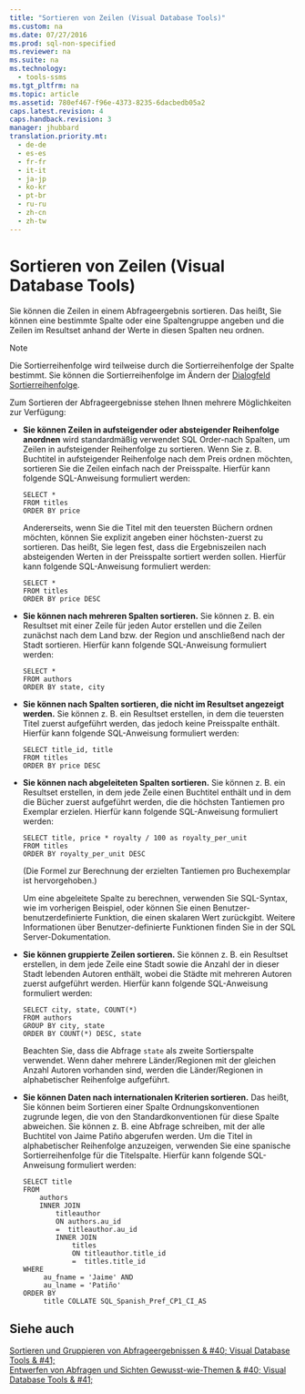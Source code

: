 ```yaml
---
title: "Sortieren von Zeilen (Visual Database Tools)"
ms.custom: na
ms.date: 07/27/2016
ms.prod: sql-non-specified
ms.reviewer: na
ms.suite: na
ms.technology: 
  - tools-ssms
ms.tgt_pltfrm: na
ms.topic: article
ms.assetid: 780ef467-f96e-4373-8235-6dacbedb05a2
caps.latest.revision: 4
caps.handback.revision: 3
manager: jhubbard
translation.priority.mt: 
  - de-de
  - es-es
  - fr-fr
  - it-it
  - ja-jp
  - ko-kr
  - pt-br
  - ru-ru
  - zh-cn
  - zh-tw
---
```

# Sortieren von Zeilen (Visual Database Tools)
Sie können die Zeilen in einem Abfrageergebnis sortieren. Das heißt, Sie können eine bestimmte Spalte oder eine Spaltengruppe angeben und die Zeilen im Resultset anhand der Werte in diesen Spalten neu ordnen.  
  
> [!NOTE]  
> Die Sortierreihenfolge wird teilweise durch die Sortierreihenfolge der Spalte bestimmt. Sie können die Sortierreihenfolge im Ändern der [Dialogfeld Sortierreihenfolge](../content/Collation-Dialog-Box--Visual-Database-Tools-.md).  
  
Zum Sortieren der Abfrageergebnisse stehen Ihnen mehrere Möglichkeiten zur Verfügung:  
  
-   **Sie können Zeilen in aufsteigender oder absteigender Reihenfolge anordnen** wird standardmäßig verwendet SQL Order\-nach Spalten, um Zeilen in aufsteigender Reihenfolge zu sortieren. Wenn Sie z. B. Buchtitel in aufsteigender Reihenfolge nach dem Preis ordnen möchten, sortieren Sie die Zeilen einfach nach der Preisspalte. Hierfür kann folgende SQL-Anweisung formuliert werden:  
  
    ```  
    SELECT *  
    FROM titles  
    ORDER BY price  
    ```  
  
    Andererseits, wenn Sie die Titel mit den teuersten Büchern ordnen möchten, können Sie explizit angeben einer höchsten\-zuerst zu sortieren. Das heißt, Sie legen fest, dass die Ergebniszeilen nach absteigenden Werten in der Preisspalte sortiert werden sollen. Hierfür kann folgende SQL-Anweisung formuliert werden:  
  
    ```  
    SELECT *  
    FROM titles  
    ORDER BY price DESC  
    ```  
  
-   **Sie können nach mehreren Spalten sortieren.** Sie können z. B. ein Resultset mit einer Zeile für jeden Autor erstellen und die Zeilen zunächst nach dem Land bzw. der Region und anschließend nach der Stadt sortieren. Hierfür kann folgende SQL-Anweisung formuliert werden:  
  
    ```  
    SELECT *  
    FROM authors   
    ORDER BY state, city  
    ```  
  
-   **Sie können nach Spalten sortieren, die nicht im Resultset angezeigt werden.** Sie können z. B. ein Resultset erstellen, in dem die teuersten Titel zuerst aufgeführt werden, das jedoch keine Preisspalte enthält. Hierfür kann folgende SQL-Anweisung formuliert werden:  
  
    ```  
    SELECT title_id, title  
    FROM titles  
    ORDER BY price DESC  
    ```  
  
-   **Sie können nach abgeleiteten Spalten sortieren.** Sie können z. B. ein Resultset erstellen, in dem jede Zeile einen Buchtitel enthält und in dem die Bücher zuerst aufgeführt werden, die die höchsten Tantiemen pro Exemplar erzielen. Hierfür kann folgende SQL-Anweisung formuliert werden:  
  
    ```  
    SELECT title, price * royalty / 100 as royalty_per_unit  
    FROM titles  
    ORDER BY royalty_per_unit DESC  
    ```  
  
    (Die Formel zur Berechnung der erzielten Tantiemen pro Buchexemplar ist hervorgehoben.)  
  
    Um eine abgeleitete Spalte zu berechnen, verwenden Sie SQL-Syntax, wie im vorherigen Beispiel, oder können Sie einen Benutzer\-benutzerdefinierte Funktion, die einen skalaren Wert zurückgibt. Weitere Informationen über Benutzer\-definierte Funktionen finden Sie in der SQL Server-Dokumentation.  
  
-   **Sie können gruppierte Zeilen sortieren.** Sie können z. B. ein Resultset erstellen, in dem jede Zeile eine Stadt sowie die Anzahl der in dieser Stadt lebenden Autoren enthält, wobei die Städte mit mehreren Autoren zuerst aufgeführt werden. Hierfür kann folgende SQL-Anweisung formuliert werden:  
  
    ```  
    SELECT city, state, COUNT(*)  
    FROM authors  
    GROUP BY city, state  
    ORDER BY COUNT(*) DESC, state  
    ```  
  
    Beachten Sie, dass die Abfrage `state` als zweite Sortierspalte verwendet. Wenn daher mehrere Länder/Regionen mit der gleichen Anzahl Autoren vorhanden sind, werden die Länder/Regionen in alphabetischer Reihenfolge aufgeführt.  
  
-   **Sie können Daten nach internationalen Kriterien sortieren.** Das heißt, Sie können beim Sortieren einer Spalte Ordnungskonventionen zugrunde legen, die von den Standardkonventionen für diese Spalte abweichen. Sie können z. B. eine Abfrage schreiben, mit der alle Buchtitel von Jaime Patiño abgerufen werden. Um die Titel in alphabetischer Reihenfolge anzuzeigen, verwenden Sie eine spanische Sortierreihenfolge für die Titelspalte. Hierfür kann folgende SQL-Anweisung formuliert werden:  
  
    ```  
    SELECT title  
    FROM   
        authors   
        INNER JOIN   
            titleauthor   
            ON authors.au_id   
            =  titleauthor.au_id   
            INNER JOIN  
                titles   
                ON titleauthor.title_id   
                =  titles.title_id   
    WHERE   
         au_fname = 'Jaime' AND   
         au_lname = 'Patiño'  
    ORDER BY   
         title COLLATE SQL_Spanish_Pref_CP1_CI_AS  
    ```  
  
## Siehe auch  
[Sortieren und Gruppieren von Abfrageergebnissen & #40; Visual Database Tools & #41;](../content/Sort-and-Group-Query-Results--Visual-Database-Tools-.md)  
[Entwerfen von Abfragen und Sichten Gewusst-wie-Themen & #40; Visual Database Tools & #41;](../content/Design-Queries-and-Views-How-to-Topics--Visual-Database-Tools-.md)  
  
